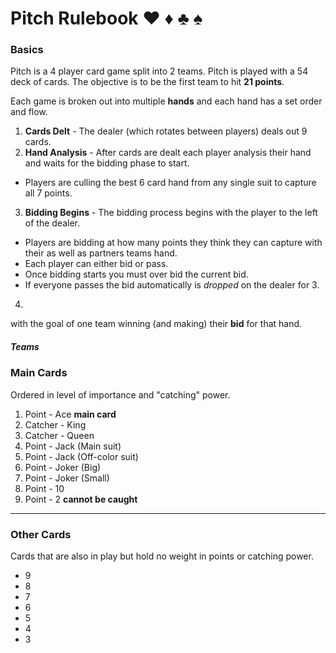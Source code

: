# Pitch Rulebook ♥️  ♦️  ♣️  ♠️

### Basics
Pitch is a 4 player card game split into 2 teams. Pitch is played with a 54 deck of cards. The objective is to be the first team to hit **21 points**.

Each game is broken out into multiple **hands** and each hand has a set order and flow.

1. **Cards Delt** - The dealer (which rotates between players) deals out 9 cards.
2. **Hand Analysis** - After cards are dealt each player analysis their hand and waits for the bidding phase to start.
  - Players are culling the best 6 card hand from any single suit to capture all 7 points.
3. **Bidding Begins** - The bidding process begins with the player to the left of the dealer.
  - Players are bidding at how many points they think they can capture with their as well as partners teams hand.
  - Each player can either bid or pass.
  - Once bidding starts you must over bid the current bid.
  - If everyone passes the bid automatically is _dropped_ on the dealer for 3.
4.


 with the goal of one team winning (and making) their **bid** for that hand.




##### Teams





### Main Cards
Ordered in level of importance and "catching" power.
1. Point - Ace **main card**
2. Catcher - King
3. Catcher - Queen
4. Point - Jack (Main suit)
5. Point - Jack (Off-color suit)
6. Point - Joker (Big)
7. Point - Joker (Small)
8. Point - 10
9. Point - 2 **cannot be caught**
-----
### Other Cards
Cards that are also in play but hold no weight in points or catching power.
- 9
- 8
- 7
- 6
- 5
- 4
- 3
